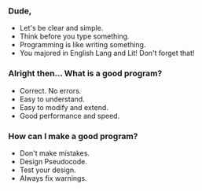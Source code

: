 ### Dude,
- Let's be clear and simple.
- Think before you type something.
- Programming is like writing something.
- You majored in English Lang and Lit! Don't forget that!

### Alright then... What is a good program?
- Correct. No errors.
- Easy to understand.
- Easy to modify and extend.
- Good performance and speed.

### How can I make a good program?
- Don't make mistakes.
- Design Pseudocode.
- Test your design.
- Always fix warnings.
